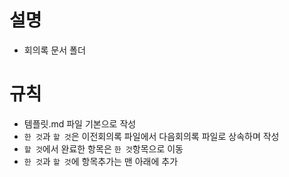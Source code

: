 # 설명
- 회의록 문서 폴더

# 규칙
- 템플릿.md 파일 기본으로 작성
- `한 것`과 `할 것`은 이전회의록 파일에서 다음회의록 파일로 상속하며 작성
- `할 것`에서 완료한 항목은 `한 것`항목으로 이동
- `한 것`과 `할 것`에 항목추가는 맨 아래에 추가

